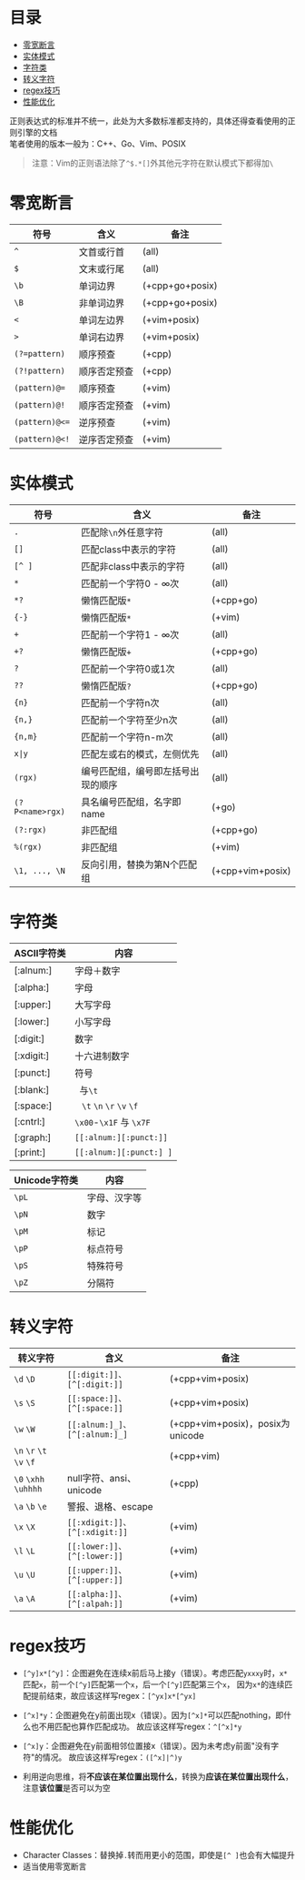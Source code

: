 # 目录
<!-- vim-markdown-toc GFM -->

- [零宽断言](#零宽断言)
- [实体模式](#实体模式)
- [字符类](#字符类)
- [转义字符](#转义字符)
- [regex技巧](#regex技巧)
- [性能优化](#性能优化)

<!-- vim-markdown-toc -->

正则表达式的标准并不统一，此处为大多数标准都支持的，具体还得查看使用的正则引擎的文档  
笔者使用的版本一般为：C++、Go、Vim、POSIX

> 注意：Vim的正则语法除了`^$.*[]`外其他元字符在默认模式下都得加`\`

<!-- entry begin: regex 零宽断言 -->
# 零宽断言
| 符号           | 含义         | 备注            |
|----------------|--------------|-----------------|
| `^`            | 文首或行首   | (all)           |
| `$`            | 文末或行尾   | (all)           |
| `\b`           | 单词边界     | (+cpp+go+posix) |
| `\B`           | 非单词边界   | (+cpp+go+posix) |
| `<`            | 单词左边界   | (+vim+posix)    |
| `>`            | 单词右边界   | (+vim+posix)    |
| `(?=pattern)`  | 顺序预查     | (+cpp)          |
| `(?!pattern)`  | 顺序否定预查 | (+cpp)          |
| `(pattern)@=`  | 顺序预查     | (+vim)          |
| `(pattern)@!`  | 顺序否定预查 | (+vim)          |
| `(pattern)@<=` | 逆序预查     | (+vim)          |
| `(pattern)@<!` | 逆序否定预查 | (+vim)          |
<!-- entry end -->

<!-- entry begin: regex 实体匹配 实体模式 -->
# 实体模式
| 符号            | 含义                               | 备注             |
|-----------------|------------------------------------|------------------|
| `.`             | 匹配除`\n`外任意字符               | (all)            |
| `[]`            | 匹配class中表示的字符              | (all)            |
| `[^ ]`          | 匹配非class中表示的字符            | (all)            |
| `*`             | 匹配前一个字符0 - ∞次              | (all)            |
| `*?`            | 懒惰匹配版`*`                      | (+cpp+go)        |
| `{-}`           | 懒惰匹配版`*`                      | (+vim)           |
| `+`             | 匹配前一个字符1 - ∞次              | (all)            |
| `+?`            | 懒惰匹配版`+`                      | (+cpp+go)        |
| `?`             | 匹配前一个字符0或1次               | (all)            |
| `??`            | 懒惰匹配版`?`                      | (+cpp+go)        |
| `{n}`           | 匹配前一个字符n次                  | (all)            |
| `{n,}`          | 匹配前一个字符至少n次              | (all)            |
| `{n,m}`         | 匹配前一个字符n-m次                | (all)            |
| `x\|y`          | 匹配左或右的模式，左侧优先         | (all)            |
| `(rgx)`         | 编号匹配组，编号即左括号出现的顺序 | (all)            |
| `(?P<name>rgx)` | 具名编号匹配组，名字即name         | (+go)            |
| `(?:rgx)`       | 非匹配组                           | (+cpp+go)        |
| `%(rgx)`        | 非匹配组                           | (+vim)           |
| `\1, ..., \N`   | 反向引用，替换为第N个匹配组        | (+cpp+vim+posix) |
<!-- entry end -->

<!-- entry begin: regex class -->
# 字符类
| ASCII字符类 | 内容                         |
|-------------|------------------------------|
| [:alnum:]   | 字母＋数字                   |
| [:alpha:]   | 字母                         |
| [:upper:]   | 大写字母                     |
| [:lower:]   | 小写字母                     |
| [:digit:]   | 数字                         |
| [:xdigit:]  | 十六进制数字                 |
| [:punct:]   | 符号                         |
| [:blank:]   | ` `与`\t`                    |
| [:space:]   | ` ` `\t` `\n` `\r` `\v` `\f` |
| [:cntrl:]   | `\x00`-`\x1F` 与 `\x7F`      |
| [:graph:]   | `[[:alnum:][:punct:]]`       |
| [:print:]   | `[[:alnum:][:punct:] ]`      |

| Unicode字符类 | 内容         |
|---------------|--------------|
| `\pL`         | 字母、汉字等 |
| `\pN`         | 数字         |
| `\pM`         | 标记         |
| `\pP`         | 标点符号     |
| `\pS`         | 特殊符号     |
| `\pZ`         | 分隔符       |
<!-- entry end -->

<!-- entry begin: regex escape 转义字符 -->
# 转义字符
| 转义字符                 | 含义                          | 备注                             |
|--------------------------|-------------------------------|----------------------------------|
| `\d` `\D`                | `[[:digit:]]、[^[:digit:]]`   | (+cpp+vim+posix)                 |
| `\s` `\S`                | `[[:space:]]、[^[:space:]]`   | (+cpp+vim+posix)                 |
| `\w` `\W`                | `[[:alnum:]_]、[^[:alnum:]_]` | (+cpp+vim+posix)，posix为unicode |
| `\n` `\r` `\t` `\v` `\f` |                               | (+cpp+vim)                       |
| `\0` `\xhh` `\uhhhh`     | null字符、ansi、unicode       | (+cpp)                           |
| `\a` `\b` `\e`           | 警报、退格、escape            |                                  |
| `\x` `\X`                | `[[:xdigit:]]、[^[:xdigit:]]` | (+vim)                           |
| `\l` `\L`                | `[[:lower:]]、[^[:lower:]]`   | (+vim)                           |
| `\u` `\U`                | `[[:upper:]]、[^[:upper:]]`   | (+vim)                           |
| `\a` `\A`                | `[[:alpha:]]、[^[:alpah:]]`   | (+vim)                           |
<!-- entry end -->

<!-- entry begin: regex 技巧 -->
# regex技巧
* `[^y]x*[^y]`：企图避免在连续x前后马上接y（错误）。考虑匹配`yxxxy`时，`x*`匹配`x`，前一个`[^y]`匹配第一个`x`，后一个`[^y]`匹配第三个`x`，
    因为`x*`的连续匹配提前结束，故应该这样写regex：`[^yx]x*[^yx]`

* `[^x]*y`：企图避免在y前面出现x（错误）。因为`[^x]*`可以匹配nothing，即什么也不用匹配也算作匹配成功。
    故应该这样写regex：`^[^x]*y`

* `[^x]y`：企图避免在y前面相邻位置接x（错误）。因为未考虑y前面"没有字符"的情况。
    故应该这样写regex：`([^x]|^)y`

* 利用逆向思维，将**不应该在某位置出现什么**，转换为**应该在某位置出现什么**，注意**该位置**是否可以为空
<!-- entry end -->

# 性能优化
* Character Classes：替换掉`.`转而用更小的范围，即使是`[^ ]`也会有大幅提升
* 适当使用零宽断言
